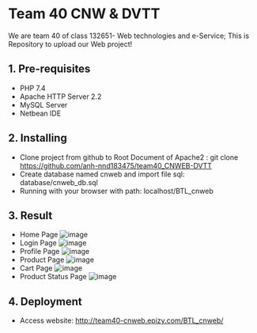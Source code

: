 # Team 40 CNW & DVTT
 We are team 40 of class 132651- Web technologies and e-Service;
 This is Repository to upload our Web project!

## 1. Pre-requisites
- PHP 7.4
- Apache HTTP Server 2.2
- MySQL Server 
- Netbean IDE
## 2. Installing
- Clone project from github to Root Document of Apache2 : git clone https://github.com/anh-nnd183475/team40_CNWEB-DVTT
- Create database named cnweb and import file sql: database/cnweb_db.sql
- Running with your browser with path: localhost/BTL_cnweb
## 3. Result
- Home Page
  ![image](https://user-images.githubusercontent.com/83623887/180013922-e50257a9-5b95-408f-b1e9-1fcbbef9cfd2.png)
- Login Page
  ![image](https://user-images.githubusercontent.com/83623887/180014241-c7b8bff5-10c6-493a-9e5a-3092dabfb1da.png)
- Profile Page
  ![image](https://user-images.githubusercontent.com/83623887/180014466-08944390-367a-4502-8d9a-35ad535f849a.png)
- Product Page
  ![image](https://user-images.githubusercontent.com/83623887/180014682-8207fd94-cdb8-40f2-b9a7-6d937ac6d9d5.png)
- Cart Page
  ![image](https://user-images.githubusercontent.com/83623887/180014914-6eae9893-dfe8-4214-87a4-ef76ec88b566.png)
- Product Status Page
  ![image](https://user-images.githubusercontent.com/83623887/180015141-2f8ab46c-cb93-4f8b-9a34-b3d4797c4b9d.png)

## 4. Deployment 
- Access website: http://team40-cnweb.epizy.com/BTL_cnweb/
